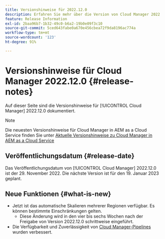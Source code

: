 ```yaml
---
title: Versionshinweise für 2022.12.0
description: Erfahren Sie mehr über die Version von Cloud Manager 2022.12.0.
feature: Release Information
exl-id: 2baa96b7-1b32-49c0-b6a2-19b0e09f3c10
source-git-commit: 5ced643fabe0a670e456cbea72f9da8196ac774a
workflow-type: tm+mt
source-wordcount: '123'
ht-degree: 91%

---
```


# Versionshinweise für Cloud Manager 2022.12.0 {#release-notes}

Auf dieser Seite sind die Versionshinweise für [!UICONTROL Cloud Manager] 2022.12.0 dokumentiert.

>[!NOTE]
>
>Die neuesten Versionshinweise für Cloud Manager in AEM as a Cloud Service finden Sie unter [Aktuelle Versionshinweise zu Cloud Manager in AEM as a Cloud Service](https://experienceleague.adobe.com/de/docs/experience-manager-cloud-service/content/release-notes/cloud-manager/current)

## Veröffentlichungsdatum {#release-date}

Das Veröffentlichungsdatum von [!UICONTROL Cloud Manager] 2022.12.0 ist der 29. November 2022. Die nächste Version ist für den 19. Januar 2023 geplant.

## Neue Funktionen {#what-is-new}

* Jetzt ist das automatische Skalieren mehrerer Regionen verfügbar. Es können bestimmte Einschränkungen gelten.
   * Diese Änderung wird in den vier bis sechs Wochen nach der Freigabe von Version 2022.12.0 schrittweise eingeführt.
* Die Verfügbarkeit und Zuverlässigkeit von [Cloud Manager-Pipelines](/help/overview/ci-cd-pipelines.md) wurden verbessert.
